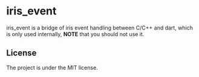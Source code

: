 # iris_event

iris_event is a bridge of iris event handling between C/C++ and dart, which is only used internally, **NOTE** that you should not use it.

## License

The project is under the MIT license.
